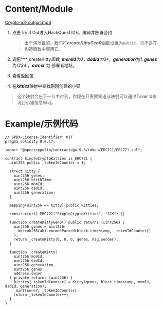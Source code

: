 # Content/Module

[Crypto-u3-output.mp4](./video/Crypto-u3-output.mp4)

1. 点击Try it Out进入HackQuest IDE。编译并部署合约
    
    > 出于演示目的，我们将***createKittyGen0***函数设置为`public`，而不是在构造函数中调用它。
    > 
2. 调用***_createKitty***函数, ***momId***为*0*，***dadId***为*0*，***generation***为*1, **genes***为*1234* ，***owner*** 为 部署者地址。
3. 查看返回值
4. 在***kitties***映射中查找刚刚创建的小猫

> 这个映射会在下一节中讲到，你现在只需要知道该映射可以通过TokenId查询到小猫信息即可。
> 

# Example/示例代码

```solidity
// SPDX-License-Identifier: MIT
pragma solidity 0.8.17;

import "@openzeppelin/contracts@4.9.3/token/ERC721/ERC721.sol";

contract SimpleCryptoKitties is ERC721 {
  uint256 public _tokenIdCounter = 1;

  struct Kitty {
    uint256 genes;
    uint256 birthTime;
    uint256 momId;
    uint256 dadId;
    uint256 generation;
  }

  mapping(uint256 => Kitty) public kitties;

  constructor() ERC721("SimpleCryptoKitties", "SCK") {}

  function createKittyGen0() public returns (uint256) {
    uint256 genes = uint256(
      keccak256(abi.encodePacked(block.timestamp, _tokenIdCounter))
    );
    return _createKitty(0, 0, 0, genes, msg.sender);
  }

  function _createKitty(
    uint256 momId,
    uint256 dadId,
    uint256 generation,
    uint256 genes,
    address owner
  ) private returns (uint256) {
    kitties[_tokenIdCounter] = Kitty(genes, block.timestamp, momId, dadId, generation);
    _mint(owner, _tokenIdCounter);
    return _tokenIdCounter++;
  }
}
```